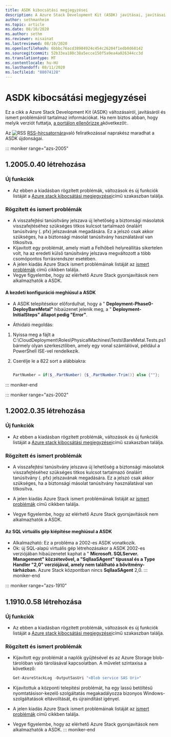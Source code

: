 ```yaml
---
title: ASDK kibocsátási megjegyzései
description: A Azure Stack Development Kit (ASDK) javításai, javításai és ismert problémái.
author: sethmanheim
ms.topic: article
ms.date: 08/10/2020
ms.author: sethm
ms.reviewer: misainat
ms.lastreviewed: 08/10/2020
ms.openlocfilehash: 6bbbc76acd38984924c454c26204f1edb0d68142
ms.sourcegitcommit: 52b33ea180c38a5ecce150f5a9ea4a026344cc3d
ms.translationtype: MT
ms.contentlocale: hu-HU
ms.lasthandoff: 08/11/2020
ms.locfileid: "88074128"
---
```

# <a name="asdk-release-notes"></a>ASDK kibocsátási megjegyzései

Ez a cikk a Azure Stack Development Kit (ASDK) változásairól, javításáról és ismert problémáiról tartalmaz információkat. Ha nem biztos abban, hogy melyik verziót futtatja, [a portálon ellenőrizze a](../operator/azure-stack-updates.md)következőt:.

Az ![ RSS ](./media/asdk-release-notes/feed-icon-14x14.png) [RSS-hírcsatornára](https://docs.microsoft.com/api/search/rss?search=ASDK+release+notes&locale=en-us#)való feliratkozással naprakész maradhat a ASDK újdonságai.

::: moniker range="azs-2005"
## <a name="build-12005040"></a>1.2005.0.40 létrehozása

### <a name="new-features"></a>Új funkciók

- Az ebben a kiadásban rögzített problémák, változások és új funkciók listáját a [Azure stack kibocsátási megjegyzései](../operator/release-notes.md)című szakaszban találja.

### <a name="fixed-and-known-issues"></a>Rögzített és ismert problémák

- A visszafejtési tanúsítvány jelszava új lehetőség a biztonsági másolatok visszafejtéséhez szükséges titkos kulcsot tartalmazó önaláírt tanúsítvány (. pfx) jelszavának megadására. Ez a jelszó csak akkor szükséges, ha a biztonsági másolat tanúsítvány használatával van titkosítva.
- Kijavított egy problémát, amely miatt a Felhőbeli helyreállítás sikertelen volt, ha az eredeti külső tanúsítvány jelszava megváltozott a több csomópontos forrásrendszer esetében. 
- A jelen kiadás Azure Stack ismert problémáinak listáját az [ismert problémák](../operator/known-issues.md) című cikkben találja.
- Vegye figyelembe, hogy az elérhető Azure Stack gyorsjavítások nem alkalmazhatók a ASDK.

#### <a name="initial-configuration-fails-in-asdk"></a>A kezdeti konfiguráció meghiúsul a ASDK

- A ASDK telepítésekor előfordulhat, hogy a " **Deployment-Phase0-DeployBareMetal"** hibaüzenet jelenik meg, a " **Deployment-InitialSteps" állapot pedig "Error"**.

- Áthidaló megoldás:

1. Nyissa meg a fájlt a C:\CloudDeployment\Roles\PhysicalMachines\Tests\BareMetal.Tests.ps1 bármely olyan szerkesztőben, amely egy vonal számlálóval, például a PowerShell ISE-vel rendelkezik.

2. Cserélje le a 822 sort a alábbiakra:

   ```powershell

   PartNumber = if($_.PartNumber) {$_.PartNumber.Trim()} else {""};

   ```  
::: moniker-end

::: moniker range="azs-2002"
## <a name="build-12002035"></a>1.2002.0.35 létrehozása

### <a name="new-features"></a>Új funkciók

- Az ebben a kiadásban rögzített problémák, változások és új funkciók listáját a [Azure stack kibocsátási megjegyzései](../operator/release-notes.md)című szakaszban találja.

### <a name="fixed-and-known-issues"></a>Rögzített és ismert problémák

- A visszafejtési tanúsítvány jelszava új lehetőség a biztonsági másolatok visszafejtéséhez szükséges titkos kulcsot tartalmazó önaláírt tanúsítvány (. pfx) jelszavának megadására. Ez a jelszó csak akkor szükséges, ha a biztonsági másolat tanúsítvány használatával van titkosítva.

- A jelen kiadás Azure Stack ismert problémáinak listáját az [ismert problémák](../operator/known-issues.md) című cikkben találja.

- Vegye figyelembe, hogy az elérhető Azure Stack gyorsjavítások nem alkalmazhatók a ASDK.

#### <a name="sql-vm-provision-fails-in-asdk"></a>Az SQL virtuális gép kiépítése meghiúsul a ASDK

- Alkalmazható: Ez a probléma a 2002-es ASDK vonatkozik.
- Ok: új SQL-alapú virtuális gép létrehozásakor a ASDK 2002-es verziójában hibaüzenetet kaphat a " **Microsoft. SQLServer. Management" közzétevővel, a "SqlIaaSAgent" típussal és a Type Handler "2,0" verziójával, amely nem található a bővítmény-tárházban.** Azure Stack központban nincs **SqlIaaSAgent** 2,0.
::: moniker-end

::: moniker range="azs-1910"

## <a name="build-11910058"></a>1.1910.0.58 létrehozása

### <a name="new-features"></a>Új funkciók

- Az ebben a kiadásban rögzített problémák, változások és új funkciók listáját a [Azure stack kibocsátási megjegyzései](../operator/release-notes.md)című szakaszban találja.

### <a name="fixed-and-known-issues"></a>Rögzített és ismert problémák

- Kijavított egy problémát a naplók gyűjtésével és az Azure Storage blob-tárolóban való tárolásával kapcsolatban. A művelet szintaxisa a következő:

  ```powershell
  Get-AzureStackLog -OutputSasUri "<Blob service SAS Uri>"
  ``` 

- Kijavítottuk a központi telepítési problémát, ha egy lassú betöltésű nyomtatásisor-kezelő szolgáltatás megakadályozza bizonyos Windows-szolgáltatások eltávolítását, és újraindítást igényel.
- A jelen kiadás Azure Stack ismert problémáinak listáját az [ismert problémák](../operator/known-issues.md) című cikkben találja.
- Vegye figyelembe, hogy az elérhető Azure Stack gyorsjavítások nem alkalmazhatók a ASDK.
::: moniker-end
